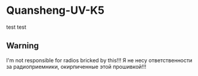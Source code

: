 # Quansheng-UV-K5
test
test

## Warning
I'm not responsible for radios bricked by this!!!
Я не несу ответственности за радиоприемники, окирпиченные этой прошивкой!!!
